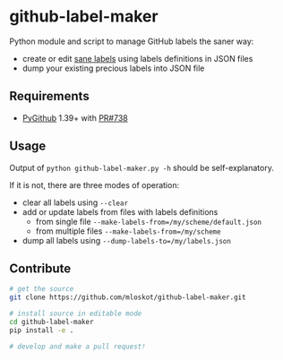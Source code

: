 # github-label-maker

Python module and script to manage GitHub labels the saner way:

* create or edit [sane labels](https://medium.com/@dave_lunny/sane-github-labels-c5d2e6004b63) using labels definitions in JSON files
* dump your existing precious labels into JSON file

## Requirements

* [PyGithub](https://github.com/PyGithub/PyGithub) 1.39+ with [PR#738](https://github.com/PyGithub/PyGithub/pull/738)

## Usage

Output of `python github-label-maker.py -h` should be self-explanatory.

If it is not, there are three modes of operation:

* clear all labels using `--clear`
* add or update labels from files with labels definitions
  * from single file `--make-labels-from=/my/scheme/default.json`
  * from multiple files `--make-labels-from=/my/scheme`
* dump all labels using `--dump-labels-to=/my/labels.json`

## Contribute

```bash
# get the source
git clone https://github.com/mloskot/github-label-maker.git

# install source in editable mode 
cd github-label-maker
pip install -e .

# develop and make a pull request!
```